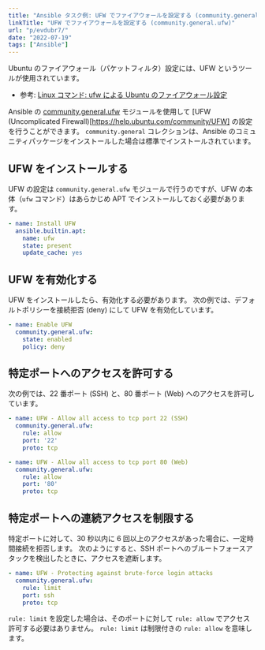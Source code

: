 ```yaml
---
title: "Ansible タスク例: UFW でファイアウォールを設定する (community.general.ufw)"
linkTitle: "UFW でファイアウォールを設定する (community.general.ufw)"
url: "p/evdubr7/"
date: "2022-07-19"
tags: ["Ansible"]
---
```


Ubuntu のファイアウォール（パケットフィルタ）設定には、UFW というツールが使用されています。

- 参考: [Linux コマンド: ufw による Ubuntu のファイアウォール設定](/p/drar8o4/)

Ansible の [community.general.ufw](https://docs.ansible.com/ansible/latest/collections/community/general/ufw_module.html) モジュールを使用して [UFW (Uncomplicated Firewall)[https://help.ubuntu.com/community/UFW] の設定を行うことができます。
`community.general` コレクションは、Ansible のコミュニティパッケージをインストールした場合は標準でインストールされています。


UFW をインストールする
----

UFW の設定は `community.general.ufw` モジュールで行うのですが、UFW の本体（`ufw` コマンド）はあらかじめ APT でインストールしておく必要があります。

```yaml
- name: Install UFW
  ansible.builtin.apt:
    name: ufw
    state: present
    update_cache: yes
```


UFW を有効化する
----

UFW をインストールしたら、有効化する必要があります。
次の例では、デフォルトポリシーを接続拒否 (deny) にして UFW を有効化しています。

```yaml
- name: Enable UFW
  community.general.ufw:
    state: enabled
    policy: deny
```


特定ポートへのアクセスを許可する
----

次の例では、22 番ポート (SSH) と、80 番ポート (Web) へのアクセスを許可しています。

```yaml
- name: UFW - Allow all access to tcp port 22 (SSH)
  community.general.ufw:
    rule: allow
    port: '22'
    proto: tcp

- name: UFW - Allow all access to tcp port 80 (Web)
  community.general.ufw:
    rule: allow
    port: '80'
    proto: tcp
```


特定ポートへの連続アクセスを制限する
----

特定ポートに対して、30 秒以内に 6 回以上のアクセスがあった場合に、一定時間接続を拒否します。
次のようにすると、SSH ポートへのブルートフォースアタックを検出したときに、アクセスを遮断します。

```yaml
- name: UFW - Protecting against brute-force login attacks
  community.general.ufw:
    rule: limit
    port: ssh
    proto: tcp
```

`rule: limit` を設定した場合は、そのポートに対して `rule: allow` でアクセス許可する必要はありません。
`rule: limit` は制限付きの `rule: allow` を意味します。

